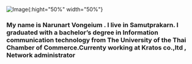 


![Image](https://scontent.fbkk5-7.fna.fbcdn.net/v/t31.0-8/19401852_1656513531060076_8421025247175949881_o.jpg?_nc_cat=108&ccb=2&_nc_sid=09cbfe&_nc_eui2=AeEc64P-jBNmvdwOARGE83OYpUNmsK6-VLulQ2awrr5UuxpNNfGHC94gnwwecnnewjKeBOlncjQDda6dKFBpgoUF&_nc_ohc=k745aS8SL-gAX_0j324&_nc_oc=AQley2ijhNPv91eAXv-QX49sMRhL5IJiBgSYGIdzdERrprVe_62F9-EFQxae57yXu-k&_nc_ht=scontent.fbkk5-7.fna&oh=272fc82cc02b3536a29fe307dea5aaf3&oe=5FDEA1F6){:hight="50%" width="50%"}

### My name is Narunart Vongeium . I live in Samutprakarn. I graduated with a bachelor’s degree in Information communication  technology from The University of the Thai Chamber of Commerce.Currenty working at Kratos co.,ltd , Network administrator
 
